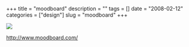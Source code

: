 +++
title = "moodboard"
description = ""
tags = []
date = "2008-02-12"
categories = ["design"]
slug = "moodboard"
+++


 

  <div id="screens-thumbs" class="clearfix">
    <div class="txt-center" id="design-submission"><a href="http://www.moodboard.com/"><img id='bluga-thumbnail-1166' class='bluga-thumbnail large' src='//konigi.com/media/bluga/
wt47f3ab127e0bd_0.jpg'/></a></div>  
  </div>   
<p><a href="http://www.moodboard.com/">http://www.moodboard.com/</a></p>




